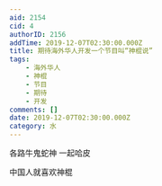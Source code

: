 ```yaml
---
aid: 2154
cid: 4
authorID: 2156
addTime: 2019-12-07T02:30:00.000Z
title: 期待海外华人开发一个节目叫“神棍说”
tags:
    - 海外华人
    - 神棍
    - 节目
    - 期待
    - 开发
comments: []
date: 2019-12-07T02:30:00.000Z
category: 水
---
```


各路牛鬼蛇神 一起哈皮

中国人就喜欢神棍
